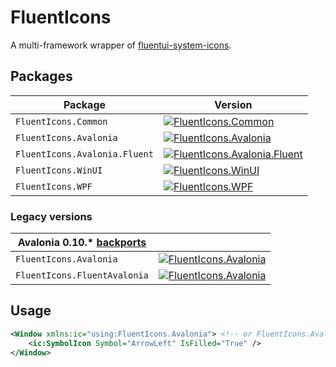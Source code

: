 # FluentIcons

A multi-framework wrapper of [fluentui-system-icons](https://github.com/microsoft/fluentui-system-icons).

## Packages

| Package                       | Version                                                                                                                                               |
| ----------------------------- | ----------------------------------------------------------------------------------------------------------------------------------------------------- |
| `FluentIcons.Common`          | [![FluentIcons.Common](https://badgen.net/nuget/v/FluentIcons.Common)](https://www.nuget.org/packages/FluentIcons.Common/)                            |
| `FluentIcons.Avalonia`        | [![FluentIcons.Avalonia](https://badgen.net/nuget/v/FluentIcons.Avalonia)](https://www.nuget.org/packages/FluentIcons.Avalonia/)                      |
| `FluentIcons.Avalonia.Fluent` | [![FluentIcons.Avalonia.Fluent](https://badgen.net/nuget/v/FluentIcons.Avalonia.Fluent)](https://www.nuget.org/packages/FluentIcons.Avalonia.Fluent/) |
| `FluentIcons.WinUI`           | [![FluentIcons.WinUI](https://badgen.net/nuget/v/FluentIcons.WinUI)](https://www.nuget.org/packages/FluentIcons.WinUI/)                               |
| `FluentIcons.WPF`             | [![FluentIcons.WPF](https://badgen.net/nuget/v/FluentIcons.WPF)](https://www.nuget.org/packages/FluentIcons.WPF/)                                     |

### Legacy versions

| Avalonia 0.10.* [backports](https://github.com/davidxuang/FluentIcons/tree/avalonia-v0.10) |                                                                                                                                       |
| ------------------------------------------------------------------------------------------ | ------------------------------------------------------------------------------------------------------------------------------------- |
| `FluentIcons.Avalonia`                                                                     | [![FluentIcons.Avalonia](https://badgen.net/badge/nuget/v1.1.203)](https://www.nuget.org/packages/FluentIcons.Avalonia/1.1.203)       |
| `FluentIcons.FluentAvalonia`                                                               | [![FluentIcons.Avalonia](https://badgen.net/badge/nuget/v1.1.203)](https://www.nuget.org/packages/FluentIcons.FluentAvalonia/1.1.203) |

## Usage

```xml
<Window xmlns:ic="using:FluentIcons.Avalonia"> <!-- or FluentIcons.Avalonia.Fluent / FluentIcons.WinUI / FluentIcons.WPF -->
    <ic:SymbolIcon Symbol="ArrowLeft" IsFilled="True" />
</Window>
```
